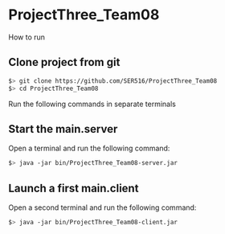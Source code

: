 # ProjectThree_Team08

How to run

## Clone project from git

```bash
$> git clone https://github.com/SER516/ProjectThree_Team08
$> cd ProjectThree_Team08
```

Run the following commands in separate terminals

## Start the main.server

Open a terminal and run the following command:

```bash
$> java -jar bin/ProjectThree_Team08-server.jar
```

## Launch a first main.client

Open a second terminal and run the following command:

```bash
$> java -jar bin/ProjectThree_Team08-client.jar
```



